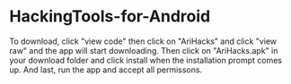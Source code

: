 # HackingTools-for-Android
To download, click "view code" then click on "AriHacks" and click "view raw" and the app will start downloading. Then click on "AriHacks.apk" in your download folder and click install when the installation prompt comes up. And last, run the app and accept all permissons.



